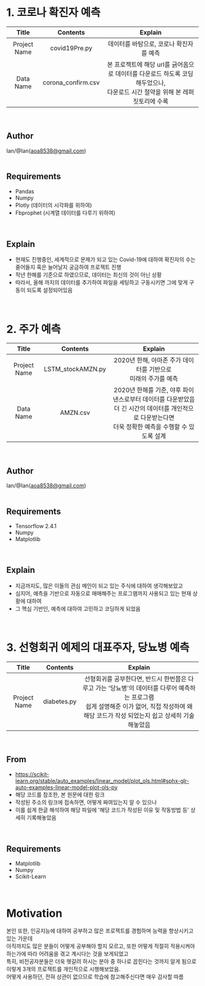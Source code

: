 # 1. 코로나 확진자 예측<br/>
|Title|Contents|Explain|
|:----:|:----:|:----:|
|Project Name|covid19Pre.py|데이터를 바탕으로, 코로나 확진자를 예측|
|Data Name|corona_confirm.csv|본 프로젝트에 해당 url를 긁어옴으로 데이터를 다운로드 하도록 코딩해두었으나,<br/> 다운로드 시간 절약을 위해 본 레퍼짓토리에 수록|<br/>
<br/>

## Author<br/>
Ian/@Ian(aoa8538@gmail.com)<br/>
<br/>

## Requirements<br/>
- Pandas<br/>
- Numpy<br/>
- Plotly (데이터의 시각화를 위하여)<br/>
- Fbprophet (시계열 데이터를 다루기 위하여)<br/>
<br/>

## Explain
- 현재도 진행중인, 세계적으로 문제가 되고 있는 Covid-19에 대하여 확진자의 수는 줄어들지 혹은 늘어날지 궁금하여 프로젝트 진행
- 작년 한해를 기준으로 하였으므로, 데이터는 최신의 것이 아닌 상황
- 따라서, 올해 까지의 데이터를 추가하여 파일을 세팅하고 구동시키면 그에 맞게 구동이 되도록 설정되어있음<br/>
<br/>

# 2. 주가 예측<br/>
|Title|Contents|Explain|
|:----:|:----:|:----:|
|Project Name|LSTM_stockAMZN.py|2020년 한해, 아마존 주가 데이터를 기반으로<br/> 미래의 주가를 예측|
|Data Name|AMZN.csv|2020년 한해를 기준, 야후 파이낸스로부터 데이터를 다운받았음<br/> 더 긴 시간의 데이터를 개인적으로 다운받는다면<br/> 더욱 정확한 예측을 수행할 수 있도록 설계|<br/>
<br/>

## Author<br/>
Ian/@Ian(aoa8538@gmail.com)<br/>
<br/>

## Requirements<br/>
- Tensorflow 2.4.1<br/>
- Numpy<br/>
- Matplotlib<br/>
<br/>

## Explain
- 지금까지도, 많은 이들의 관심 메인이 되고 있는 주식에 대하여 생각해보았고
- 심지어, 예측을 기반으로 자동으로 매매해주는 프로그램까지 사용되고 있는 현재 상황에 대하여
- 그 핵심 기반인, 예측에 대하여 고민하고 코딩하게 되었음<br/>
<br/>

# 3. 선형회귀 예제의 대표주자, 당뇨병 예측
|Title|Contents|Explain|
|:----:|:----:|:----:|
|Project Name|diabetes.py|선형회귀를 공부한다면, 반드시 한번쯤은 다루고 가는 '당뇨병'의 데이터를 다루어 예측하는 프로그램<br/> 쉽게 설명해준 이가 없어, 직접 작성하여 왜 해당 코드가 작성 되었는지 쉽고 상세히 기술해놓았음|<br/>
<br/>

## From<br/>
- https://scikit-learn.org/stable/auto_examples/linear_model/plot_ols.html#sphx-glr-auto-examples-linear-model-plot-ols-py
- 해당 코드를 참조한, 본 원문에 대한 링크
- 작성된 주소의 링크에 접속하면, 어떻게 짜여있는지 알 수 있으나
- 이를 쉽게 한글 해석하여 해당 파일에 '해당 코드가 작성된 이유 및 작동방법 등' 상세히 기록해놓았음<br/>
<br/>

## Requirements<br/>
- Matplotlib<br/>
- Numpy<br/>
- Scikit-Learn<br/>
<br/>

# Motivation<br/>
본인 또한, 인공지능에 대하여 공부하고 많은 프로젝트를 경험하며 능력을 향상시키고 있는 가운데<br/>
아직까지도 많은 분들이 어떻게 공부해야 할지 모르고, 또한 어떻게 적절히 적용시켜야 하는가에 따라 어려움을 겪고 계시다는 것을 보게되었고<br/>
특히, 비전공자분들은 더욱 헷갈려 하시는 분야 중 하나로 꼽힌다는 것까지 알게 됨으로 이렇게 3개의 프로젝트를 개인적으로 시행해보았음.<br/>
어떻게 사용하던, 전혀 상관이 없으므로 학습에 참고해주신다면 매우 감사할 따름
